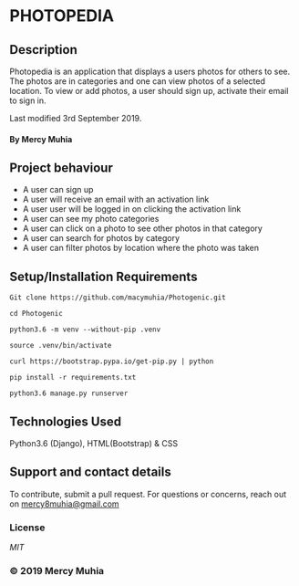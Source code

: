 # PHOTOPEDIA
## Description
Photopedia is an application that displays a users photos for others to see. The photos are in categories and one can view photos of a selected location. To view or add photos, a user should sign up, activate their email to sign in.

Last modified 3rd September 2019.
#### By **Mercy Muhia**

## Project behaviour

- A user can sign up
- A user will receive an email with an activation link
- A user user will be logged in on clicking the activation link
- A user can see my photo categories
- A user can click on a photo to see other photos in that category
- A user can search for photos by category
- A user can filter photos by location where the photo was taken

 
## Setup/Installation Requirements
```Git clone https://github.com/macymuhia/Photogenic.git```

```cd Photogenic```

```python3.6 -m venv --without-pip .venv```

```source .venv/bin/activate```

```curl https://bootstrap.pypa.io/get-pip.py | python```

```pip install -r requirements.txt```

```python3.6 manage.py runserver```

## Technologies Used
Python3.6 (Django), HTML(Bootstrap) & CSS
## Support and contact details
To contribute, submit a pull request. 
For questions or concerns, reach out on mercy8muhia@gmail.com
### License
*MIT*

### &copy; 2019 Mercy Muhia